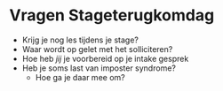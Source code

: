 # Vragen Stageterugkomdag

* Krijg je nog les tijdens je stage?
* Waar wordt op gelet met het solliciteren?
* Hoe heb *jij* je voorbereid op je intake gesprek
* Heb je soms last van imposter syndrome?
  * Hoe ga je daar mee om?



[id]: https://google.com  "Title"

